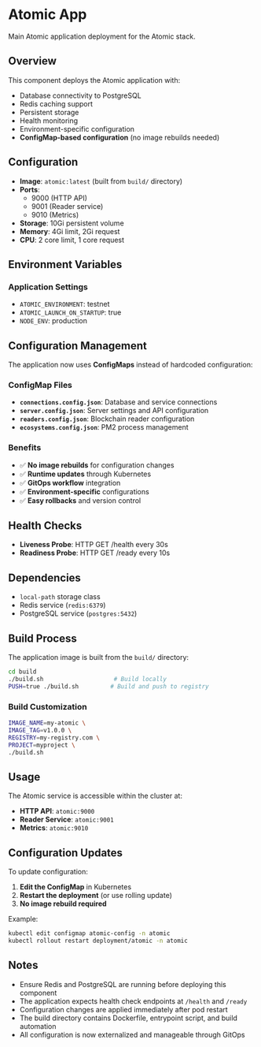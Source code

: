# Atomic App

Main Atomic application deployment for the Atomic stack.

## Overview

This component deploys the Atomic application with:
- Database connectivity to PostgreSQL
- Redis caching support
- Persistent storage
- Health monitoring
- Environment-specific configuration
- **ConfigMap-based configuration** (no image rebuilds needed)

## Configuration

- **Image**: `atomic:latest` (built from `build/` directory)
- **Ports**: 
  - 9000 (HTTP API)
  - 9001 (Reader service)
  - 9010 (Metrics)
- **Storage**: 10Gi persistent volume
- **Memory**: 4Gi limit, 2Gi request
- **CPU**: 2 core limit, 1 core request

## Environment Variables

### Application Settings
- `ATOMIC_ENVIRONMENT`: testnet
- `ATOMIC_LAUNCH_ON_STARTUP`: true
- `NODE_ENV`: production

## Configuration Management

The application now uses **ConfigMaps** instead of hardcoded configuration:

### ConfigMap Files
- **`connections.config.json`**: Database and service connections
- **`server.config.json`**: Server settings and API configuration  
- **`readers.config.json`**: Blockchain reader configuration
- **`ecosystems.config.json`**: PM2 process management

### Benefits
- ✅ **No image rebuilds** for configuration changes
- ✅ **Runtime updates** through Kubernetes
- ✅ **GitOps workflow** integration
- ✅ **Environment-specific** configurations
- ✅ **Easy rollbacks** and version control

## Health Checks

- **Liveness Probe**: HTTP GET /health every 30s
- **Readiness Probe**: HTTP GET /ready every 10s

## Dependencies

- `local-path` storage class
- Redis service (`redis:6379`)
- PostgreSQL service (`postgres:5432`)

## Build Process

The application image is built from the `build/` directory:

```bash
cd build
./build.sh                    # Build locally
PUSH=true ./build.sh         # Build and push to registry
```

### Build Customization
```bash
IMAGE_NAME=my-atomic \
IMAGE_TAG=v1.0.0 \
REGISTRY=my-registry.com \
PROJECT=myproject \
./build.sh
```

## Usage

The Atomic service is accessible within the cluster at:
- **HTTP API**: `atomic:9000`
- **Reader Service**: `atomic:9001`
- **Metrics**: `atomic:9010`

## Configuration Updates

To update configuration:

1. **Edit the ConfigMap** in Kubernetes
2. **Restart the deployment** (or use rolling update)
3. **No image rebuild required**

Example:
```bash
kubectl edit configmap atomic-config -n atomic
kubectl rollout restart deployment/atomic -n atomic
```

## Notes

- Ensure Redis and PostgreSQL are running before deploying this component
- The application expects health check endpoints at `/health` and `/ready`
- Configuration changes are applied immediately after pod restart
- The build directory contains Dockerfile, entrypoint script, and build automation
- All configuration is now externalized and manageable through GitOps
